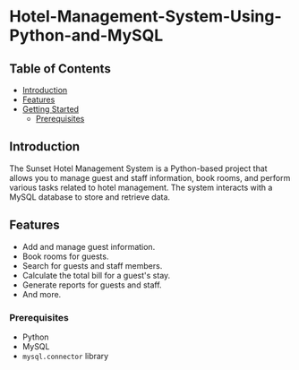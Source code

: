 # Hotel-Management-System-Using-Python-and-MySQL

## Table of Contents

- [Introduction](#introduction)
- [Features](#features)
- [Getting Started](#getting-started)
  - [Prerequisites](#prerequisites)

## Introduction

The Sunset Hotel Management System is a Python-based project that allows you to manage guest and staff information, book rooms, and perform various tasks related to hotel management. The system interacts with a MySQL database to store and retrieve data.

## Features

- Add and manage guest information.
- Book rooms for guests.
- Search for guests and staff members.
- Calculate the total bill for a guest's stay.
- Generate reports for guests and staff.
- And more.

### Prerequisites

- Python
- MySQL
- `mysql.connector` library
